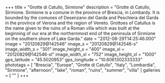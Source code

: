 +++
title = "Grotte di Catullo, Sirmione"
description = "Grotte di Catullo, Sirmione. Sirmione is a comune in the province of Brescia, in Lombardy. It is bounded by the comunes of Desenzano del Garda and Peschiera del Garda in the province of Verona and the region of Veneto. Grottoes of Catullus is the name given to the ruins of a Roman villa which was built at the beginning of our era at the northernmost end of the peninsula of Sirmione on the southern shore of Lake Garda."
date = "2012-08-29T14:25:46.000"
image = "20120829@142546"
image_s = "20120829@142546-s"
image_width_s = "301"
image_height_s = "400"
image_xl = "20120829@142546-xl"
image_width_xl = "752"
image_height_xl = "1000"
gps_latitude = "45.5020953"
gps_longitude = "10.6061302333333"
phototags = [ "Brescia", "Europe", "Grotte di Catullo", "Italy", "Lombardia", "Sirmione", "afternoon", "lake", "roman", "ruins", "summer", "villa" ]
galleries = [ "" ]
+++
